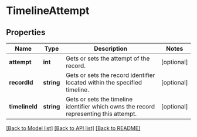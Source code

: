 # TimelineAttempt

## Properties
Name | Type | Description | Notes
------------ | ------------- | ------------- | -------------
**attempt** | **int** | Gets or sets the attempt of the record. | [optional] 
**recordId** | **string** | Gets or sets the record identifier located within the specified timeline. | [optional] 
**timelineId** | **string** | Gets or sets the timeline identifier which owns the record representing this attempt. | [optional] 

[[Back to Model list]](../README.md#documentation-for-models) [[Back to API list]](../README.md#documentation-for-api-endpoints) [[Back to README]](../README.md)


